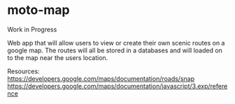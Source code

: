 # moto-map
Work in Progress

Web app that will allow users to view or create their own scenic routes on a google map. The routes will all be stored in a databases and will loaded on to the map near the users location.

Resources:
https://developers.google.com/maps/documentation/roads/snap
https://developers.google.com/maps/documentation/javascript/3.exp/reference
